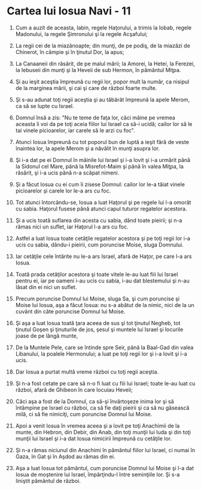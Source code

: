 # Cartea lui Iosua Navi - 11

1. Cum a auzit de aceasta, Iabin, regele Haţorului, a trimis la Iobab, regele Madonului, la regele Şimronului şi la regele Acşafului; 

2. La regii cei de la miazănoapte; din munţi, de pe podiş, de la miazăzi de Chinerot, în câmpie şi în ţinutul Dor, la apus; 

3. La Canaaneii din răsărit, de pe malul mării; la Amorei, la Hetei, la Ferezei, la Iebuseii din munţi şi la Heveii de sub Hermon, în pământul Miţpa. 

4. Şi au ieşit aceştia împreună cu regii lor, popor mult la număr, ca nisipul de la marginea mării, şi cai şi care de război foarte multe. 

5. Şi s-au adunat toţi regii aceştia şi au tăbărât împreună la apele Merom, ca să se lupte cu Israel. 

6. Domnul însă a zis: "Nu te teme de faţa lor, căci mâine pe vremea aceasta îi voi da pe toţi aceia fiilor lui Israel ca să-i ucidă; cailor lor să le tai vinele picioarelor, iar carele să le arzi cu foc". 

7. Atunci Iosua împreună cu tot poporul bun de luptă a ieşit fără de veste înaintea lor, la apele Merom şi a năvălit în munţi asupra lor. 

8. Şi i-a dat pe ei Domnul în mâinile lui Israel şi i-a lovit şi i-a urmărit până la Sidonul cel Mare, până la Misrefot-Maim şi până în valea Miţpa, la răsărit, şi i-a ucis până n-a scăpat nimeni. 

9. Şi a făcut Iosua cu ei cum îi zisese Domnul: cailor lor le-a tăiat vinele picioarelor şi carele lor le-a ars cu foc. 

10. Tot atunci întorcându-se, Iosua a luat Haţorul şi pe regele lui l-a omorât cu sabia. Haţorul fusese până atunci capul tuturor regatelor acestora. 

11. Şi a ucis toată suflarea din acesta cu sabia, dând toate pieirii; şi n-a rămas nici un suflet, iar Haţorul l-a ars cu foc. 

12. Astfel a luat Iosua toate cetăţile regatelor acestora şi pe toţi regii lor i-a ucis cu sabia, dându-i pieirii, cum poruncise Moise, sluga Domnului. 

13. Iar cetăţile cele întărite nu le-a ars Israel, afară de Haţor, pe care l-a ars Iosua. 

14. Toată prada cetăţilor acestora şi toate vitele le-au luat fiii lui Israel pentru ei, iar pe oameni i-au ucis cu sabia, i-au dat blestemului şi n-au lăsat din ei nici un suflet. 

15. Precum poruncise Domnul lui Moise, sluga Sa, şi cum poruncise şi Moise lui Iosua, aşa a făcut Iosua: nu s-a abătut de la nimic, nici de la un cuvânt din câte poruncise Domnul lui Moise. 

16. Şi aşa a luat Iosua toată ţara aceea de sus şi tot ţinutul Negheb, tot ţinutul Goşen şi ţinuturile de jos, şesul şi muntele lui Israel şi locurile joase de pe lângă munte, 

17. De la Muntele Pele, care se întinde spre Seir, până la Baal-Gad din valea Libanului, la poalele Hermonului; a luat pe toţi regii lor şi i-a lovit şi i-a ucis. 

18. Dar Iosua a purtat multă vreme război cu toţi regii aceştia. 

19. Şi n-a fost cetate pe care să n-o fi luat cu fiii lui Israel; toate le-au luat cu război, afară de Ghibeon în care locuiau Heveii; 

20. Căci aşa a fost de la Domnul, ca să-şi învârtoşeze inima lor şi să întâmpine pe Israel cu război, ca să fie daţi pieirii şi ca să nu găsească milă, ci să fie nimiciţi, cum poruncise Domnul lui Moise. 

21. Apoi a venit Iosua în vremea aceea şi a lovit pe toţi Anachimii de la munte, din Hebron, din Debir, din Anab, din toţi munţii lui Iuda şi din toţi munţii lui Israel şi i-a dat Iosua nimicirii împreună cu cetăţile lor. 

22. Şi n-a rămas niciunul din Anachimi în pământul fiilor lui Israel, ci numai în Gaza, în Gat şi în Aşdod au rămas din ei. 

23. Aşa a luat Iosua tot pământul, cum poruncise Domnul lui Moise şi l-a dat Iosua de moştenire lui Israel, împărţindu-l între seminţiile lor. Şi s-a liniştit pământul de război. 

